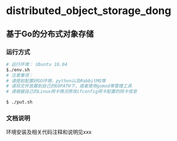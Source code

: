 # distributed_object_storage_dong
## 基于Go的分布式对象存储

### 运行方式

```bash
# 运行环境： Ubuntu 16.04
$./env.sh
# 注意事项： 
# 请提前配置好GO环境，python以及RabbitMQ等
# 请将文件放置到自己的GOPATH下，或者使用gomod等管理工具
# 请根据自己的Linux网卡情况修改ifconfig网卡配置的网卡信息

$ ./put.sh
```

### 文档说明

环境安装及相关代码注释和说明见xxx

